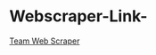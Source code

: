 # Webscraper-Link-
[Team Web Scraper](https://github.com/wulfshadow/2020-Group-Web-Scraper/tree/Input)
